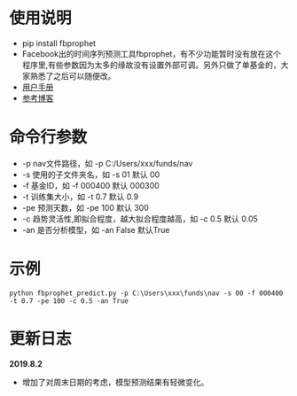 # 使用说明
- pip install fbprophet
- Facebook出的时间序列预测工具fbprophet，有不少功能暂时没有放在这个程序里,有些参数因为太多的缘故没有设置外部可调。另外只做了单基金的，大家熟悉了之后可以随便改。
- [用户手册](https://facebook.github.io/prophet/docs/quick_start.html#python-api)
- [参考博客](https://blog.csdn.net/anshuai_aw1/article/details/83412058)

# 命令行参数
- -p nav文件路径，如 -p C:/Users/xxx/funds/nav
- -s 使用的子文件夹名，如 -s 01 默认 00
- -f 基金ID，如 -f 000400 默认 000300
- -t 训练集大小，如 -t 0.7 默认 0.9
- -pe 预测天数，如 -pe 100 默认 300
- -c 趋势灵活性,即拟合程度，越大拟合程度越高，如 -c 0.5 默认 0.05
- -an 是否分析模型，如 -an False 默认True

# 示例
```
python fbprophet_predict.py -p C:\Users\xxx\funds\nav -s 00 -f 000400 -t 0.7 -pe 100 -c 0.5 -an True
```

# 更新日志
**2019.8.2**
- 增加了对周末日期的考虑，模型预测结果有轻微变化。
